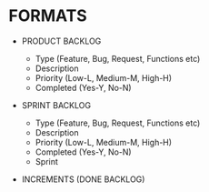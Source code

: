 # FORMATS

* PRODUCT BACKLOG
  * Type (Feature, Bug, Request, Functions etc)
  * Description
  * Priority (Low-L, Medium-M, High-H)
  * Completed (Yes-Y, No-N)

* SPRINT BACKLOG
  * Type (Feature, Bug, Request, Functions etc)
  * Description
  * Priority (Low-L, Medium-M, High-H)
  * Completed (Yes-Y, No-N)
  * Sprint

* INCREMENTS (DONE BACKLOG)
